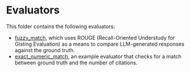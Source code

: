 # Evaluators

This folder contains the following evaluators:

* [fuzzy_match](./fuzzy_match.py), which uses ROUGE (Recall-Oriented Understudy for Gisting Evaluation) as a means to compare LLM-generated responses against the ground truth.
* [exact_numeric_match](./exact_numeric_match.py), an example evaluator that checks for a match between ground truth and the number of citations.
